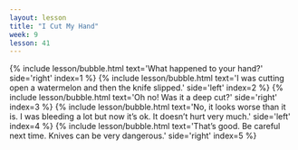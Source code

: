 ```yaml
---
layout: lesson
title: "I Cut My Hand"
week: 9
lesson: 41
---
```


{% include lesson/bubble.html text='What happened to your hand?' side='right' index=1 %}
{% include lesson/bubble.html text='I was cutting open a watermelon and then the knife slipped.' side='left' index=2 %}
{% include lesson/bubble.html text='Oh no! Was it a deep cut?' side='right' index=3 %}
{% include lesson/bubble.html text='No, it looks worse than it is. I was bleeding a lot but now it&rsquo;s ok. It doesn&rsquo;t hurt very much.' side='left' index=4 %}
{% include lesson/bubble.html text='That&rsquo;s good. Be careful next time. Knives can be very dangerous.' side='right' index=5 %}
